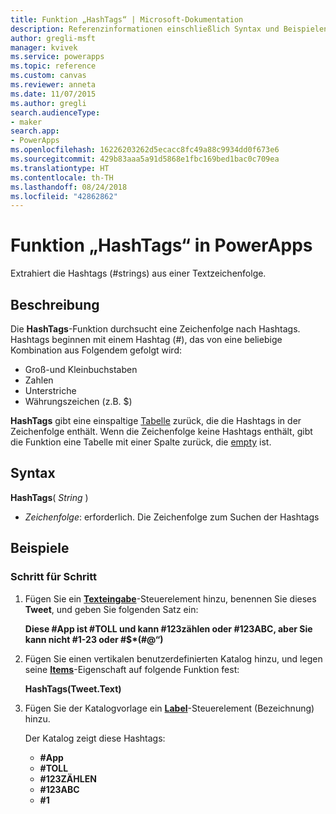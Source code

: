 ```yaml
---
title: Funktion „HashTags“ | Microsoft-Dokumentation
description: Referenzinformationen einschließlich Syntax und Beispielen für die Funktion „HashTags“ in PowerApps
author: gregli-msft
manager: kvivek
ms.service: powerapps
ms.topic: reference
ms.custom: canvas
ms.reviewer: anneta
ms.date: 11/07/2015
ms.author: gregli
search.audienceType:
- maker
search.app:
- PowerApps
ms.openlocfilehash: 16226203262d5ecacc8fc49a88c9934dd0f673e6
ms.sourcegitcommit: 429b83aaa5a91d5868e1fbc169bed1bac0c709ea
ms.translationtype: HT
ms.contentlocale: th-TH
ms.lasthandoff: 08/24/2018
ms.locfileid: "42862862"
---
```

# <a name="hashtags-function-in-powerapps"></a>Funktion „HashTags“ in PowerApps
Extrahiert die Hashtags (#strings) aus einer Textzeichenfolge.

## <a name="description"></a>Beschreibung
Die **HashTags**-Funktion durchsucht eine Zeichenfolge nach Hashtags. Hashtags beginnen mit einem Hashtag (#), das von eine beliebige Kombination aus Folgendem gefolgt wird:

* Groß-und Kleinbuchstaben
* Zahlen
* Unterstriche
* Währungszeichen (z.B. $)

**HashTags** gibt eine einspaltige [Tabelle](../working-with-tables.md) zurück, die die Hashtags in der Zeichenfolge enthält.  Wenn die Zeichenfolge keine Hashtags enthält, gibt die Funktion eine Tabelle mit einer Spalte zurück, die [empty](function-isblank-isempty.md) ist.

## <a name="syntax"></a>Syntax
**HashTags**( *String* )

* *Zeichenfolge*: erforderlich.  Die Zeichenfolge zum Suchen der Hashtags

## <a name="examples"></a>Beispiele
### <a name="step-by-step"></a>Schritt für Schritt
1. Fügen Sie ein **[Texteingabe](../controls/control-text-input.md)**-Steuerelement hinzu, benennen Sie dieses **Tweet**, und geben Sie folgenden Satz ein:
   
    **Diese #App ist #TOLL und kann #123zählen oder #123ABC, aber Sie kann nicht #1-23 oder #$\*(#\@“)**
2. Fügen Sie einen vertikalen benutzerdefinierten Katalog hinzu, und legen seine **[Items](../controls/properties-core.md)**-Eigenschaft auf folgende Funktion fest:
   
    **HashTags(Tweet.Text)**
3. Fügen Sie der Katalogvorlage ein **[Label](../controls/control-text-box.md)**-Steuerelement (Bezeichnung) hinzu.
   
    Der Katalog zeigt diese Hashtags:
   
   * **\#App**
   * **\#TOLL**
   * **\#123ZÄHLEN**
   * **\#123ABC**
   * **\#1**

